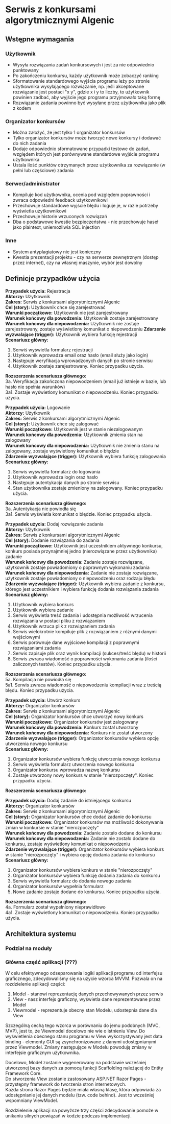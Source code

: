# Serwis z konkursami algorytmicznymi Algenic

## Wstępne wymagania

### Użytkownik
- Wysyła rozwiązania zadań konkursowych i jest za nie odpowiednio punktowany
- Po zakończeniu konkursu, każdy użytkownik może zobaczyć ranking
- Sformatowanie standardowego wyjścia programu leży po stronie użytkownika wysyłającego rozwiązanie, np. jeśli akceptowane rozwiązanie jest postaci "x y", gdzie x i y to liczby, to użytkownik powinien zadbać, aby wyjście jego programu przyjmowało taką formę
- Rozwiązanie zadania powinno być wysyłane przez użytkownika jako plik z kodem

### Organizator konkursów
- Można założyć, że jest tylko 1 organizator konkursów
- Tylko organizator konkursów może tworzyć nowe konkursy i dodawać do nich zadania
- Dodaje odpowiednio sformatowane przypadki testowe do zadań, względem których jest porównywane standardowe wyjście programu użytkownika
- Ustala ilość punktów otrzymanych przez użytkownika za rozwiązanie (w pełni lub częściowe) zadania

### Serwer/administrator
- Kompiluje kod użytkownika, ocenia pod względem poprawności i zwraca odpowiedni feedback użytkownikowi
- Przechowuje standardowe wyjście błędu i loguje je, w razie potrzeby wyświetla użytkownikowi
- Przechowuje historie wrzuconych rozwiązań
- Dba o podstawowe kwestie bezpieczeństwa - nie przechowuje haseł jako plaintext, uniemożliwia SQL injection

### Inne
- System antyplagiatowy nie jest konieczny
- Kwestia prezentacji projektu - czy na serwerze zewnętrznym (dostęp przez internet), czy na własnej maszynie, wybór jest dowolny

## Definicje przypadków użycia

**Przypadek użycia:** Rejestracja  
**Aktorzy:** Użytkownik  
**Zakres:** Serwis z konkursami algorytmicznymi Algenic  
**Cel (story):** Użytkownik chce się zarejestrować  
**Warunki początkowe:** Użytkownik nie jest zarejestrowany  
**Warunek końcowy dla powodzenia:** Użytkownik zostaje zarejestrowany  
**Warunek końcowy dla niepowodzenia:** Użytkownik nie zostaje zarejestrowany, zostaje wyświetlony komunikat o niepowodzeniu
**Zdarzenie wyzwalające (trigger):** Użytkownik wybiera funkcję rejestracji  
**Scenariusz główny:**
1. Serwiś wyświetla formularz rejestracji
1. Użytkownik wprowadza email oraz hasło (email służy jako login)
1. Następuje weryfikacja wprowadzonych danych po stronie serwisu
1. Użytkownik zostaje zarejestrowany. Koniec przypadku użycia.

**Rozszerzenia scenariusza głównego:**  
3a. Weryfikacja zakończona niepowodzeniem (email już istnieje w bazie, lub hasło nie spełnia warunków)  
3a1. Zostaje wyświetlony komunikat o niepowodzeniu. Koniec przypadku użycia.

**Przypadek użycia:** Logowanie  
**Aktorzy:** Użytkownik  
**Zakres:** Serwis z konkursami algorytmicznymi Algenic  
**Cel (story):** Użytkownik chce się zalogować  
**Warunki początkowe:** Użytkownik jest w stanie niezalogowanym  
**Warunek końcowy dla powodzenia:** Użytkownik zmienia stan na zalogowany  
**Warunek końcowy dla niepowodzenia:** Użytkownik nie zmienia stanu na zalogowany, zostaje wyświetlony komunikat o błędzie  
**Zdarzenie wyzwalające (trigger):** Użytkownik wybiera funkcję zalogowania  
**Scenariusz główny:**  
1. Serwis wyświetla formularz do logowania
1. Użytkownik wprowadza login oraz hasło
1. Następuje autentykacja danych po stronie serwisu
1. Stan użytkownika zostaje zmieniony na zalogowany. Koniec przypadku użycia.
  
**Rozszerzenia scenariusza głównego:**  
3a. Autentykacja nie powiodła się  
3a1. Serwis wyświetla komunikat o błędzie. Koniec przypadku użycia.

**Przypadek użycia:** Dodaj rozwiązanie zadania  
**Aktorzy:** Użytkownik  
**Zakres:** Serwis z konkursami algorytmicznymi Algenic  
**Cel (story):** Dodanie rozwiązania do zadania  
**Warunki początkowe:** Użytkownik jest uczestnikiem aktywnego konkursu, konkurs posiada przynajmniej jedno (nierozwiązane przez użytkownika) zadanie  
**Warunek końcowy dla powodzenia:** Zadanie zostaje rozwiązane, użytkownik zostaje powiadomiony o poprawnym wykonaniu zadania  
**Warunek końcowy dla niepowodzenia:** Zadanie nie zostaje rozwiązane, użytkownik zostaje powiadomiony o niepowodzeniu oraz rodzaju błędu  
**Zdarzenie wyzwalające (trigger):** Użytkownik wybiera zadanie z konkursu, którego jest uczestnikiem i wybiera funkcję dodania rozwiązania zadania  
**Scenariusz główny:**
1. Użytkownik wybiera konkurs
1. Użytkownik wybiera zadanie
1. Serwis wyświetla treść zadania i udostępnia możliwość wrzucenia rozwiązania w postaci pliku z rozwiązaniem
1. Użytkownik wrzuca plik z rozwiązaniem zadania
1. Serwis wielokrotnie kompiluje plik z rozwiązaniem z różnymi danymi wejściowymi
1. Serwis porównuje dane wyjściowe kompilacji z poprawnymi rozwiązaniami zadania
1. Serwis zapisuje plik oraz wynik kompilacji (sukces/treść błędu) w historii
1. Serwis zwraca wiadomość o poprawności wykonania zadania (ilości zaliczonych testów). Koniec przypadku użycia.
  
**Rozszerzenia scenariusza głównego:**   
5a. Kompilacja nie powiodła się  
5a1. Serwis zwraca wiadomość o niepowodzeniu kompilacji wraz z treścią błędu. Koniec przypadku użycia.

**Przypadek użycia:** Utwórz konkurs  
**Aktorzy:** Organizator konkursów  
**Zakres:** Serwis z konkursami algorytmicznymi Algenic  
**Cel (story):** Organizator konkursów chce utworzyć nowy konkurs  
**Warunki początkowe:** Organizator konkursów jest zalogowany  
**Warunek końcowy dla powodzenia:** Konkurs został utworzony  
**Warunek końcowy dla niepowodzenia:** Konkurs nie został utworzony  
**Zdarzenie wyzwalające (trigger):** Organizator konkursów wybiera opcję utworzenia nowego konkursu  
**Scenariusz główny:**  
1. Organizator konkursów wybiera funkcję utworzenia nowego konkursu
1. Serwis wyświetla formularz utworzenia nowego konkursu
1. Organizator konkursu wprowadza nazwę konkursu
1. Zostaje utworzony nowy konkurs w stanie "nierozpoczęty". Koniec przypadku użycia.

**Rozszerzenia scenariusza głównego:**

**Przypadek użycia:** Dodaj zadanie do istniejącego konkursu  
**Aktorzy:** Organizator konkursów  
**Zakres:** Serwis z konkursami algorytmicznymi Algenic  
**Cel (story):** Organizator konkursów chce dodać zadanie do konkursu  
**Warunki początkowe:** Organizator konkursów ma możliwość dokonywania zmian w konkursie w stanie "nierozpoczęty"  
**Warunek końcowy dla powodzenia:** Zadanie zostało dodane do konkursu  
**Warunek końcowy dla niepowodzenia:** Zadanie nie zostało dodane do konkursu, zostaje wyświetlony komunikat o niepowodzeniu  
**Zdarzenie wyzwalające (trigger):** Organizator konkursów wybiera konkurs w stanie "nierozpoczęty" i wybiera opcję dodania zadania do konkursu   
**Scenariusz główny:**  
1. Organizator konkursów wybiera konkurs w stanie "nierozpoczęty"
1. Organizator konkursów wybiera funkcję dodania zadania do konkursu
1. Serwis wyświetla formularz do dodania nowego zadania
1. Organizator konkursów wypełnia formularz
1. Nowe zadanie zostaje dodane do konkursu. Koniec przypadku użycia.

**Rozszerzenia scenariusza głównego:**  
4a. Formularz został wypełniony nieprawidłowo  
4a1. Zostaje wyświetlony komunikat o niepowodzeniu. Koniec przypadku użycia.

## Architektura systemu

### Podział na moduły



### Główna część aplikacji (???)

W celu efektywnego odseparowania logiki aplikacji programu od interfejsu graficznego, zdecydowaliśmy się na użycie wzorca MVVM. Pozwala on na rozdzielenie aplikacji części:

1. Model -  stanowi reprezentację danych przechowywanych przez serwis
1. View  - nasz interfejs graficzny, wyświetla dane reprezentowane przez Model
1. Viewmodel - reprezentuje obecny stan Modelu, udostepnia dane dla View

Szczególną cechą tego wzorca w porównaniu do jemu podobnych (MVC, MVP), jest to, że Viewmodel docelowo nie wie o istnieniu View. Do wyświetlenia obecnego stanu programu w View wykorzystywany jest data binding - elementy GUI są zsynchronizowane z danymi udostępnianymi przez Viewmodel. Zmiany następujące w Modelu powodują zmiany w interfejsie graficznym użytkownika.

Docelowo, Model zostanie wygenerowany na podstawie wcześniej utworzonej bazy danych za pomocą funkcji Scaffolding należącej do Entity Framework Core.  
Do stworzenia View zostanie zastosowany ASP.NET Razor Pages - przystępny framework do tworzenia stron internetowych.  
Każda strona Razor Pages będzie miała własną klasę, która odpowiada za udostępnianie jej danych modelu (tzw. code behind). Jest to wcześniej wspomniany ViewModel.

Rozdzielenie aplikacji na powyższe trzy części zdecydowanie pomoże w unikaniu silnych powiązań w kodzie podczas implementacji.
